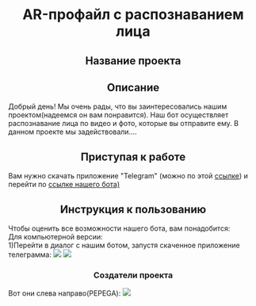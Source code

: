 <h1 align="center">AR-профайл с распознаванием лица</h1>
<h2 align="center">Название проекта</h2>
<h2 align="center">Описание</h2>
Добрый день! Мы очень рады, что вы заинтересовались нашим проектом(надеемся он вам понравится). Наш бот осуществляет распознавание лица по видео и фото, которые вы отправите ему. В данном проекте мы задействовали....
<h2 align="center">Приступая к работе</h2>
Вам нужно скачать приложение "Telegram" (можно по этой <a href="https://tlgrm.ru/">ссылке</a>) и перейти по <a href="https://t.me/ProProfiling_bot">ссылке нашего бота)</a>
<h2 align="center">Инструкция к пользованию</h2>
Чтобы оценить все возможности нашего бота, вам понадобится:<br>
Для компьютерной версии:<br>
1)Перейти в диалог с нашим ботом, запустя скаченное приложение телеграмма:
 <img src="https://sun9-10.userapi.com/s/v1/if2/eja1PoQDJu44y_3ZMRcYPD6fYmynyjrdgM5TUxwEIOuAOx8VxaQIej5OAzbJ3AxmUjwrpqc6pcG0O35OdKJbk-jl.jpg?size=523x439&quality=96&type=album">
 <img src="https://sun9-59.userapi.com/s/v1/if2/fh2pJdTQrbs81T8T95j3kLYrINBD2gbWijHItlPgohiGE6BdaCQ-TEbwRelCrnlktgSiranwABVZTg2MVFdqdxKs.jpg?size=529x172&quality=96&type=album">
<h3 align="center">Создатели проекта</h3>
Вот они слева направо(PEPEGA):
<img src="https://sun9-3.userapi.com/s/v1/if2/rQLfQDlFQFbsLYkBifo3hjGinIKSAZ33oPKI5xiHtjtNT0xlDX99jrIuybAqmEgO_jGvNWxGohueyspRcyUqceR2.jpg?size=2100x1500&quality=96&type=album">

